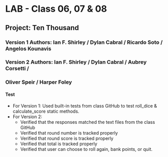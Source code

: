 # LAB - Class 06, 07 & 08

## Project: Ten Thousand

### Version 1 Authors: Ian F. Shirley / Dylan Cabral / Ricardo Soto / Angelos Kounavis
### Version 2 Authors: Ian F. Shirley / Dylan Cabral / Aubrey Corsetti /
###     Oliver Speir / Harper Foley

#### Test
- For Version 1: Used built-in tests from class GitHub to test roll_dice & 
    calculate_score static methods.
- For Version 2: 
  - Verified that the responses matched the text files from the class GitHub
  - Verified that round number is tracked properly
  - Verified that round score is tracked properly
  - Verified that total is tracked properly
  - Verified that user can choose to roll again, bank points, or quit.